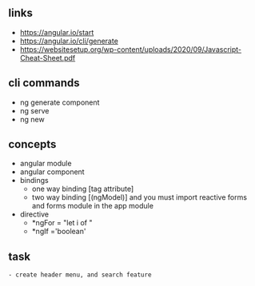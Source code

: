 ## links
- https://angular.io/start
- https://angular.io/cli/generate
- https://websitesetup.org/wp-content/uploads/2020/09/Javascript-Cheat-Sheet.pdf

## cli commands
- ng generate component <NAME>
- ng serve
- ng new

## concepts
- angular module
- angular component 
- bindings
    - one way binding [tag attribute]
    - two way binding [(ngModel)] and you must import reactive forms and forms module in the app module
- directive
    - *ngFor = "let i of <class var>"
    - *ngIf ='boolean'

## task 
    - create header menu, and search feature